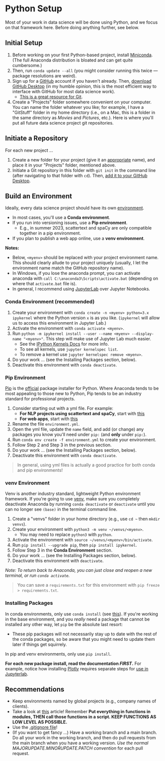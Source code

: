 # Python Setup

Most of your work in data science will be done using Python, and we focus on that framework here. Before doing anything further, see below.

## Initial Setup

1. Before working on your first Python-based project, install [Miniconda](https://docs.conda.io/en/latest/miniconda.html). (The full Anaconda distribution is bloated and can get quite cumbersome.) 
2. Then, run `conda update --all` (you might consider running this twice — package resolutions are weird).
3. Sign up for a [GitHub](https://github.com/) account if you haven't already. Then, [download GitHub Desktop](https://desktop.github.com/) (in my humble opinion, this is the most efficient way to interface with GitHub for most data science work).
    - [This is a great resource for Git](https://www.atlassian.com/git/tutorials/setting-up-a-repository).
4. Create a "Projects" folder somewhere convenient on your computer. You can name the folder whatever you like; for example, I have a "GitStuff" folder in my home directory (i.e., on a Mac, this is a folder in the same directory as *Movies* and *Pictures*, etc.). Here is where you'll put all future data science project git repositories.

## Initiate a Repository

For each new project ...

1. Create a new folder for your project (give it an [appropriate](https://gravitydept.com/blog/devising-a-git-repository-naming-convention) name), and place it in your "Projects" folder, mentioned above.
2. Initiate a Git repository in this folder with `git init` in the command line (after navigating to that folder with `cd`). Then, [add it to your GitHub Desktop](https://docs.github.com/en/desktop/contributing-and-collaborating-using-github-desktop/adding-and-cloning-repositories/adding-a-repository-from-your-local-computer-to-github-desktop).

## Build an Environment

Ideally, every data science project should have its own [environment](https://docs.conda.io/projects/conda/en/latest/user-guide/tasks/manage-environments.html).

- In most cases, you'll use a **Conda environment**.
- If you run into versioning issues, use a **Pip environment**.
  - E.g., in summer 2023, scattertext and spaCy are only compatible together in a pip environment.
- If you plan to publish a web app online, use a **venv environment**.

**Notes:**
- Below, `<myenv>` should be replaced with your project environment name. This should clearly allude to your project uniquely (usually, I let the environment name match the GitHub repository name).
- In Windows, if you lose the anaconda prompt, you can activate anaconda with `call C:\anaconda3\Scripts\activate.bat` (depending on where that `activate.bat` file is).
- In general, I recommend using [JupyterLab](https://jupyterlab.readthedocs.io/en/stable/) over Jupyter Notebooks.

### Conda Environment (recommended)

1. Create your environment with `conda create -n <myenv> python=3.x ipykernel` where the Python version `x` is as you like. (`ipykernel` will allow us to access this environment in Jupyter Lab.)
2. Activate the environment with `conda activate <myenv>`.
3. Run `python -m ipykernel install --user --name <myenv> --display-name "<myenv>"`. This step will make use of Jupyter Lab much easier.
   - See the [IPython Kernels Docs](https://ipython.readthedocs.io/en/stable/install/kernel_install.html) for more info.
   - To see all kernels, use `jupyter kernelspec list`.
   - To remove a kernel use `jupyter kernelspec remove <myenv>`.
4. Do your work ... (see the Installing Packages section, below).
5. Deactivate this environment with `conda deactivate`.

### Pip Environment

[Pip](https://pip.pypa.io/en/stable/) is the [official](https://packaging.python.org/en/latest/guides/tool-recommendations/) package installer for Python. Where Anaconda tends to be most appealing to those new to Python, Pip tends to be an industry standard for professional projects.

1. Consider starting out with a yml file. For example:
   - **For NLP projects using scattertext and spaCy**, start with [this](https://github.com/leontoddjohnson/dstools/blob/main/envs/env_nlp.yml)
   - **For web apps**, start with [this](https://github.com/leontoddjohnson/dstools/blob/main/envs/env_app.yml)
2. Rename the file `environment.yml`.
3. Open the yml file, update the `name` field, and add (or change) any packages you know you'll need under `pip:` (and **only** under `pip:`).
4. Run `conda env create -f environment.yml` to create your environment.
5. Follow Step 2 and Step 3 in the previous section.
6. Do your work ... (see the Installing Packages section, below).
7. Deactivate this environment with `conda deactivate`.

> In general, using yml files is actually a good practice for both conda and pip environments!

### venv Environment

Venv is another industry standard, lightweight Python environment framework. If you're going to use [venv](https://docs.python.org/3/library/venv.html), make sure you completely deactivate Anaconda by running `conda deactivate` or `deactivate` until you can no longer see `(base)` in the terminal command line.

1. Create a "venvs" folder in your home directory (e.g., use `cd ~` then `mkdir venvs`).
2. Create your environment with `python3 -m venv ~/venvs/<myenv>`.
   - You may need to replace `python3` with `python`.
3. Activate the environment with `source ~/venvs/<myenv>/bin/activate`.
4. Run `pip install --upgrade pip`, then `pip install ipykernel`.
5. Follow Step 3 in the **Conda Environment** section.
6. Do your work ... (see the Installing Packages section, below).
7. Deactivate this environment with `deactivate`.

*Note: To return back to Anaconda, you can just close and reopen a new terminal, or run `conda activate`.*

> You can save a `requirements.txt` for this environment with `pip freeze > requirements.txt`.

### Installing Packages

In conda environments, only use `conda install` (see [this](https://www.anaconda.com/using-pip-in-a-conda-environment/)). If you're working in the base environment, and you *really* need a package that cannot be installed any other way, let `pip` be the absolute last resort:
- These pip packages will not necessarily stay up to date with the rest of the conda packages, so be aware that you might need to update them later if things get squirrely.

In pip and venv environments, only use `pip install`.

**For each new package install, read the documentation *FIRST*.** For example, notice how installing [Plotly](https://plot.ly/python/getting-started/#installation) requires separate steps for [use in Jupyterlab](https://plotly.com/python/getting-started/#jupyterlab-support).

## Recommendations

- Keep environments named by global projects (e.g., company names of clients).
- Take a look at [this](http://scipy-lectures.org/intro/language/reusing_code.html) article! Remember **Put everything in functions in modules, THEN call those functions in a script. KEEP FUNCTIONS AS LOW LEVEL AS POSSIBLE.**
- Use the [.gitignore file](https://www.atlassian.com/git/tutorials/saving-changes/gitignore)!
- (If you want to get fancy ...) Have a working branch and a main branch. Do all your work in the working branch, and then do pull requests from the main branch when you have a working version. *Use the normal MAJORUPDATE.MINORUPDATE.PATCH convention* for each pull request.